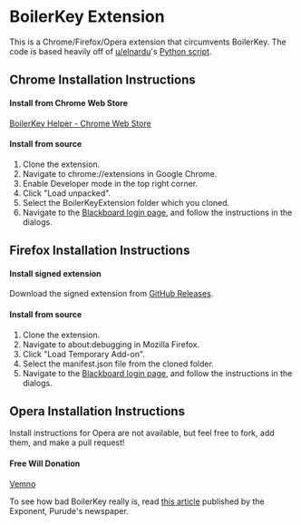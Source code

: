 # BoilerKey Extension
This is a Chrome/Firefox/Opera extension that circumvents BoilerKey. The code is based heavily off of [u/elnardu](https://www.reddit.com/r/Purdue/comments/9ulfj2/local_boilerkey_script/)'s [Python script](https://github.com/elnardu/local-boilerkey).

## Chrome Installation Instructions

#### Install from Chrome Web Store
[BoilerKey Helper - Chrome Web Store](https://chrome.google.com/webstore/detail/boilerkey-helper/infadhgmajhpaoejgbennpkjnobdbkij)

#### Install from source
1. Clone the extension.
2. Navigate to chrome://extensions in Google Chrome.
3. Enable Developer mode in the top right corner.
4. Click "Load unpacked".
5. Select the BoilerKeyExtension folder which you cloned.
6. Navigate to the [Blackboard login page](https://mycourses.purdue.edu), and follow the instructions in the dialogs.

## Firefox Installation Instructions

#### Install signed extension
Download the signed extension from [GitHub Releases](https://github.com/bscholer/BoilerKeyExtension/releases).

#### Install from source
1. Clone the extension.
2. Navigate to about:debugging in Mozilla Firefox.
3. Click "Load Temporary Add-on".
4. Select the manifest.json file from the cloned folder.
5. Navigate to the [Blackboard login page](https://mycourses.purdue.edu), and follow the instructions in the dialogs.

## Opera Installation Instructions
Install instructions for Opera are not available, but feel free to fork, add them, and make a pull request!

#### Free Will Donation
[Vemno](https://venmo.com/bscholer)

To see how bad BoilerKey really is, read [this article](https://www.purdueexponent.org/campus/article_9835af07-3c1c-579f-937f-200093767267.html) published by the Exponent, Purude's newspaper.
